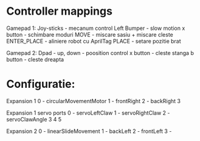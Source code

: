 




# Controller mappings
Gamepad 1:
Joy-sticks - mecanum control
Left Bumper - slow motion
 x button - schimbare moduri
            MOVE - miscare sasiu + miscare cleste
            ENTER_PLACE - aliniere robot cu AprilTag
            PLACE - setare pozitie brat





Gamepad 2:
Dpad - up, down - poosition control
x button - cleste stanga
b button - cleste dreapta


# Configuratie:
Expansion 1
0 - circularMovementMotor
1 - frontRight
2 - backRight
3 


Expansion 1 servo ports
0 - servoLeftClaw
1 - servoRightClaw
2 - servoClawAngle
3 
4
5


Expansion 2
0 - linearSlideMovement
1 - backLeft
2 - frontLeft
3 - 







